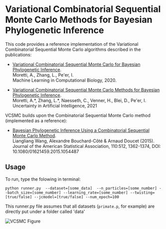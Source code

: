 # Variational Combinatorial Sequential Monte Carlo Methods for Bayesian Phylogenetic Inference

This code provides a reference implementation of the Variational Combinatorial Sequential Monte Carlo algorithms described in the publications: 

* [Variational Combinatorial Sequential Monte Carlo for Bayesian Phylogenetic Inference](http://www.cs.columbia.edu/~amoretti/papers/phylo.pdf). \
  Moretti, A.\, Zhang, L., Pe'er, I. \
  Machine Learning in Computational Biology, 2020.

* [Variational Combinatorial Sequential Monte Carlo Methods for Bayesian Phylogenetic Inference](https://arxiv.org/abs/2106.00075). \
  Moretti, A.\*, Zhang, L.\*, Naesseth, C., Venner, H., Blei, D., Pe'er, I. \
  Uncertainty in Artificial Intelligence, 2021
  
VCSMC builds upon the Combinatorial Sequential Monte Carlo method (implemented as a reference):

* [Bayesian Phylogenetic Inference Using a Combinatorial Sequential Monte Carlo Method](https://www.stats.ox.ac.uk/~doucet/wang_bouchardcote_doucet_BayesianphylogeneticscombinatorialSMC_JASA2015.pdf). <br>
Liangliang Wang, Alexandre Bouchard-Côté & Arnaud Doucet (2015). \
Journal of the American Statistical Association, 110:512, 1362-1374, DOI: 10.1080/01621459.2015.1054487


## Usage
To run, type the folowing in terminal: 

`python runner.py 
   --dataset=[some_data] 
   --n_particles=[some_number]
   --batch_size=[some_number]
   --learning_rate=[some_number]
   --twisting=[true/false]
   --jcmodel=[true/false]
   --num_epoch=100`   

This runner.py file assumes that all datasets (`primate.p`, for example) are directly put under a folder called 'data'

<img src="https://github.com/amoretti86/phylo/blob/master/data/figures/primatesTVCSMC_5.png"
     alt="VCSMC Figure"
     style="float: left; margin-right: 10px;" />
     

